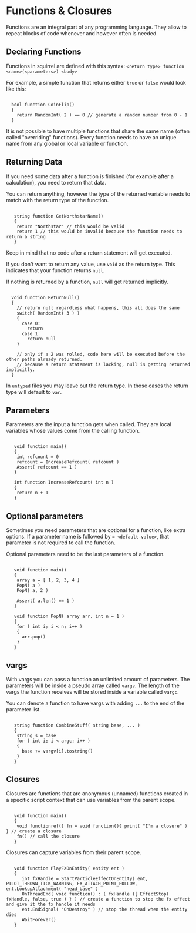 # Functions & Closures

Functions are an integral part of any programming language. They allow to repeat blocks of code whenever and however often is needed.

## Declaring Functions

Functions in squirrel are defined with this syntax: ``<return type> function <name>(<parameters>) <body>``

For example, a simple function that returns either ``true`` or ``false`` would look like this:

```squirrel

  bool function CoinFlip()
  {
    return RandomInt( 2 ) == 0 // generate a random number from 0 - 1
  }
```

It is not possible to have multiple functions that share the same name (often called "overriding" functions). Every function needs to have an unique name from any global or local variable or function.

## Returning Data

If you need some data after a function is finished (for example after a calculation), you need to return that data.

You can return anything, however the type of the returned variable needs to match with the return type of the function.

```squirrel

   string function GetNorthstarName()
   {
    return "Northstar" // this would be valid
    return 1 // this would be invalid because the function needs to return a string
   }
```

Keep in mind that no code after a return statement will get executed.

If you don't want to return any value, use ``void`` as the return type. This indicates that your function returns ``null``.

If nothing is returned by a function, ``null`` will get returned implicitly.

```squirrel

  void function ReturnNull()
  {
    // return null regardless what happens, this all does the same
    switch( RandomInt( 3 ) )
    {
      case 0:
        return
      case 1:
        return null
    }

    // only if a 2 was rolled, code here will be executed before the other paths already returned.
    // because a return statement is lacking, null is getting returned implicitly.
  }
```

In ``untyped`` files you may leave out the return type. In those cases the return type will default to ``var``.

## Parameters

Parameters are the input a function gets when called. They are local variables whose values come from the calling function.

```squirrel

   void function main()
   {
    int refcount = 0
    refcount = IncreaseRefcount( refcount )
    Assert( refcount == 1 )
   }

   int function IncreaseRefcount( int n )
   {
    return n + 1
   }
```

## Optional parameters

Sometimes you need parameters that are optional for a function, like extra options. If a parameter name is followed by ``= <default-value>``, that parameter is not required to call the function.

Optional parameters need to be the last parameters of a function.

```squirrel

   void function main()
   {
    array a = [ 1, 2, 3, 4 ]
    PopN( a )
    PopN( a, 2 )

    Assert( a.len() == 1 )
   }

   void function PopN( array arr, int n = 1 )
   {
    for ( int i; i < n; i++ )
    {
      arr.pop()
    }
   }
```

## vargs

With vargs you can pass a function an unlimited amount of parameters. The parameters will be inside a pseudo array called ``vargv``. The length of the vargs the function receives will be stored inside a variable called ``vargc``.

You can denote a function to have vargs with adding ``...`` to the end of the parameter list.

```squirrel

   string function CombineStuff( string base, ... )
   {
    string s = base
    for ( int i; i < argc; i++ )
    {
      base += vargv[i].tostring()
    }
   }
```

## Closures

Closures are functions that are anonymous (unnamed) functions created in a specific script context that can use variables from the parent scope.

```squirrel

   void function main()
   {
    void functionref() fn = void function(){ print( "I'm a closure" ) } // create a closure
    fn() // call the closure
   }
```

Closures can capture variables from their parent scope.

```squirrel

   void function PlayFXOnEntity( entity ent )
   {
      int fxHandle = StartParticleEffectOnEntity( ent, PILOT_THROWN_TICK_WARNING, FX_ATTACH_POINT_FOLLOW, ent.LookupAttachment( "head_base" )
      OnThreadEnd( void function() : ( fxHandle ){ EffectStop( fxHandle, false, true ) } ) // create a function to stop the fx effect and give it the fx handle it needs
      ent.EndSignal( "OnDestroy" ) // stop the thread when the entity dies
      WaitForever()
   }
```

